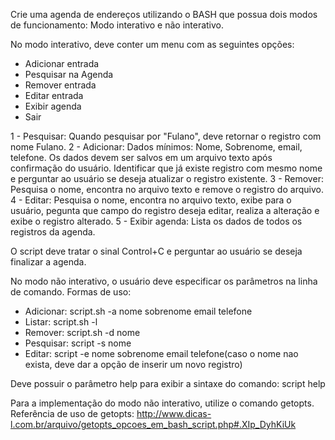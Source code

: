Crie uma agenda de endereços utilizando o BASH que possua dois modos de funcionamento: Modo interativo e não interativo.

No modo interativo, deve conter um menu com as seguintes opções:

- Adicionar entrada
- Pesquisar na Agenda
- Remover entrada
- Editar entrada
- Exibir agenda
- Sair

1 - Pesquisar: Quando pesquisar por "Fulano", deve retornar o registro com nome Fulano.
2 - Adicionar: Dados mínimos: Nome, Sobrenome, email, telefone. Os dados devem ser salvos em um arquivo texto após confirmação do usuário. Identificar que já existe registro com mesmo nome e perguntar ao usuário se deseja atualizar o registro existente.
3 - Remover: Pesquisa o nome, encontra no arquivo texto e remove o registro do arquivo.
4 - Editar: Pesquisa o nome, encontra no arquivo texto, exibe para o usuário, pegunta que campo do registro deseja editar, realiza a alteração e exibe o registro alterado.
5 - Exibir agenda: Lista os dados de todos os registros da agenda.

O script deve tratar o sinal Control+C e perguntar ao usuário se deseja finalizar a agenda.

No modo não interativo, o usuário deve especificar os parâmetros na linha de comando.
Formas de uso: 
 - Adicionar: script.sh -a nome sobrenome email telefone
 - Listar: script.sh -l
 - Remover: script.sh -d nome
 - Pesquisar: script -s nome
 - Editar: script -e nome sobrenome email telefone(caso o nome nao exista, deve dar a opção de inserir um novo registro)

Deve possuir o parâmetro help para exibir a sintaxe do comando:
  script help

Para a implementação do modo não interativo, utilize o comando getopts.
Referência de uso de getopts: http://www.dicas-l.com.br/arquivo/getopts_opcoes_em_bash_script.php#.XIp_DyhKiUk
               
